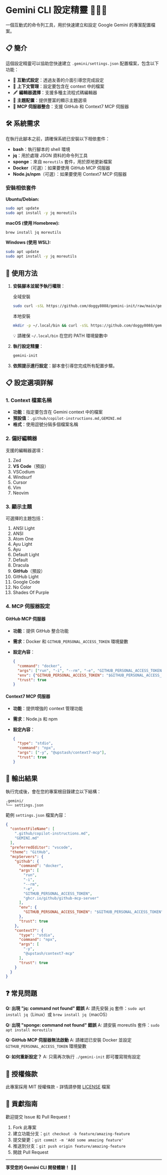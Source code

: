 # Gemini CLI 設定精靈 🧙‍♂️✨

一個互動式的命令列工具，用於快速建立和設定 Google Gemini 的專案配置檔案。

## 📋 簡介

這個設定精靈可以協助您快速建立 `.gemini/settings.json` 配置檔案，包含以下功能：

- 🔧 **互動式設定**：透過友善的介面引導您完成設定
- 📝 **上下文管理**：設定要包含在 context 中的檔案
- 🖋️ **編輯器選擇**：支援多種主流程式碼編輯器
- 🎨 **主題配置**：提供豐富的顯示主題選項
- 🔌 **MCP 伺服器整合**：支援 GitHub 和 Context7 MCP 伺服器

## 🛠️ 系統需求

在執行此腳本之前，請確保系統已安裝以下相依套件：

- **bash**：執行腳本的 shell 環境
- **jq**：用於處理 JSON 資料的命令列工具
- **sponge**：來自 `moreutils` 套件，用於原地更新檔案
- **Docker**（可選）：如果要使用 GitHub MCP 伺服器
- **Node.js/npm**（可選）：如果要使用 Context7 MCP 伺服器

### 安裝相依套件

**Ubuntu/Debian:**

```bash
sudo apt update
sudo apt install -y jq moreutils
```

**macOS (使用 Homebrew):**

```bash
brew install jq moreutils
```

**Windows (使用 WSL):**

```bash
sudo apt update
sudo apt install -y jq moreutils
```

## 🚀 使用方法

1. **安裝腳本並賦予執行權限**：

    全域安裝

    ```bash
    sudo curl -sSL https://github.com/doggy8088/gemini-init/raw/main/gemini-init -o /usr/local/bin/gemini-init && sudo chmod +x /usr/local/bin/gemini-init
    ```

    本地安裝

    ```bash
    mkdir -p ~/.local/bin && curl -sSL https://github.com/doggy8088/gemini-init/raw/main/gemini-init -o ~/.local/bin/gemini-init && chmod +x ~/.local/bin/gemini-init
    ```

    💡 請確保 `~/.local/bin` 在您的 PATH 環境變數中

2. **執行設定精靈**：

    ```bash
    gemini-init
    ```

3. **依照提示進行設定**：腳本會引導您完成所有配置步驟。

## 📋 設定選項詳解

### 1. Context 檔案名稱

- **功能**：指定要包含在 Gemini context 中的檔案
- **預設值**：`.github/copilot-instructions.md,GEMINI.md`
- **格式**：使用逗號分隔多個檔案名稱

### 2. 偏好編輯器

支援的編輯器選項：

1. Zed
2. **VS Code**（預設）
3. VSCodium
4. Windsurf
5. Cursor
6. Vim
7. Neovim

### 3. 顯示主題

可選擇的主題包括：

1. ANSI Light
2. ANSI
3. Atom One
4. Ayu Light
5. Ayu
6. Default Light
7. Default
8. Dracula
9. **GitHub**（預設）
10. GitHub Light
11. Google Code
12. No Color
13. Shades Of Purple

### 4. MCP 伺服器設定

#### GitHub MCP 伺服器

- **功能**：提供 GitHub 整合功能
- **需求**：Docker 和 `GITHUB_PERSONAL_ACCESS_TOKEN` 環境變數
- **設定內容**：

  ```json
  {
    "command": "docker",
    "args": ["run", "-i", "--rm", "-e", "GITHUB_PERSONAL_ACCESS_TOKEN", "ghcr.io/github/github-mcp-server"],
    "env": {"GITHUB_PERSONAL_ACCESS_TOKEN": "$GITHUB_PERSONAL_ACCESS_TOKEN"},
    "trust": true
  }
  ```

#### Context7 MCP 伺服器

- **功能**：提供增強的 context 管理功能
- **需求**：Node.js 和 npm
- **設定內容**：

  ```json
  {
    "type": "stdio",
    "command": "npx",
    "args": ["-y", "@upstash/context7-mcp"],
    "trust": true
  }
  ```

## 📁 輸出結果

執行完成後，會在您的專案根目錄建立以下結構：

```text
.gemini/
└── settings.json
```

範例 `settings.json` 檔案內容：

```json
{
  "contextFileName": [
    ".github/copilot-instructions.md",
    "GEMINI.md"
  ],
  "preferredEditor": "vscode",
  "theme": "GitHub",
  "mcpServers": {
    "github": {
      "command": "docker",
      "args": [
        "run",
        "-i",
        "--rm",
        "-e",
        "GITHUB_PERSONAL_ACCESS_TOKEN",
        "ghcr.io/github/github-mcp-server"
      ],
      "env": {
        "GITHUB_PERSONAL_ACCESS_TOKEN": "$GITHUB_PERSONAL_ACCESS_TOKEN"
      },
      "trust": true
    },
    "context7": {
      "type": "stdio",
      "command": "npx",
      "args": [
        "-y",
        "@upstash/context7-mcp"
      ],
      "trust": true
    }
  }
}
```

## ❓ 常見問題

**Q: 出現 "jq: command not found" 錯誤**
A: 請先安裝 jq 套件：`sudo apt install jq`（Linux）或 `brew install jq`（macOS）

**Q: 出現 "sponge: command not found" 錯誤**
A: 請安裝 moreutils 套件：`sudo apt install moreutils`

**Q: GitHub MCP 伺服器無法啟動**
A: 請確認已安裝 Docker 並設定 `GITHUB_PERSONAL_ACCESS_TOKEN` 環境變數

**Q: 如何重新設定？**
A: 只需再次執行 `./gemini-init` 即可覆寫現有設定

## 📄 授權條款

此專案採用 MIT 授權條款 - 詳情請參閱 [LICENSE](LICENSE) 檔案

## 🤝 貢獻指南

歡迎提交 Issue 和 Pull Request！

1. Fork 此專案
2. 建立功能分支：`git checkout -b feature/amazing-feature`
3. 提交變更：`git commit -m 'Add some amazing feature'`
4. 推送到分支：`git push origin feature/amazing-feature`
5. 開啟 Pull Request

---

**享受您的 Gemini CLI 開發體驗！** 🚀🤖